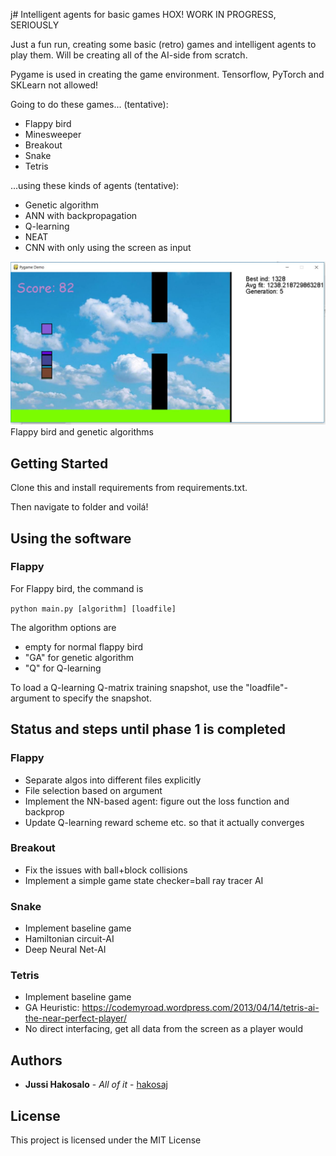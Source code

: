 j# Intelligent agents for basic games
HOX! WORK IN PROGRESS, SERIOUSLY


Just a fun run, creating some basic (retro) games and intelligent agents to play them. Will be creating all of the AI-side from scratch.

Pygame is used in creating the game environment. Tensorflow, PyTorch and SKLearn not allowed!

Going to do these games... (tentative):
  - Flappy bird
  - Minesweeper
  - Breakout
  - Snake
  - Tetris

...using these kinds of agents (tentative):
  - Genetic algorithm
  - ANN with backpropagation
  - Q-learning
  - NEAT
  - CNN with only using the screen as input

![Overview of the simulation](https://github.com/hakosaj/PygameAI/blob/master/flappy/gena.JPG) Flappy bird and genetic algorithms
## Getting Started

Clone this and install requirements from requirements.txt.

Then navigate to folder and voilá!



## Using the software

### Flappy

For Flappy bird, the command is

`python main.py [algorithm] [loadfile]`

The algorithm options are
  - empty for normal flappy bird
  - "GA" for genetic algorithm
  - "Q" for Q-learning

To load a Q-learning Q-matrix training snapshot, use the "loadfile"-argument to specify the snapshot.



## Status and steps until phase 1 is completed

### Flappy
  - Separate algos into different files explicitly
  - File selection based on argument
  - Implement the NN-based agent: figure out the loss function and backprop
  - Update Q-learning reward scheme etc. so that it actually converges
 
### Breakout
  - Fix the issues with ball+block collisions
  - Implement a simple game state checker=ball ray tracer AI

### Snake
  - Implement baseline game
  - Hamiltonian circuit-AI
  - Deep Neural Net-AI
  
### Tetris
  - Implement baseline game
  - GA Heuristic: https://codemyroad.wordpress.com/2013/04/14/tetris-ai-the-near-perfect-player/
  - No direct interfacing, get all data from the screen as a player would


## Authors

* **Jussi Hakosalo** - *All of it* - [hakosaj](https://github.com/hakosaj)

## License

This project is licensed under the MIT License 
